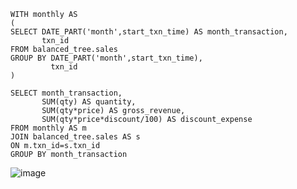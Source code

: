 ```
WITH monthly AS 
(
SELECT DATE_PART('month',start_txn_time) AS month_transaction, 
       txn_id
FROM balanced_tree.sales
GROUP BY DATE_PART('month',start_txn_time), 
         txn_id
)

SELECT month_transaction, 
       SUM(qty) AS quantity, 
       SUM(qty*price) AS gross_revenue, 
       SUM(qty*price*discount/100) AS discount_expense
FROM monthly AS m
JOIN balanced_tree.sales AS s
ON m.txn_id=s.txn_id
GROUP BY month_transaction
```
![image](https://user-images.githubusercontent.com/89729029/137060467-5fb93cda-2afc-4405-a923-4afaced6a9b7.png)

